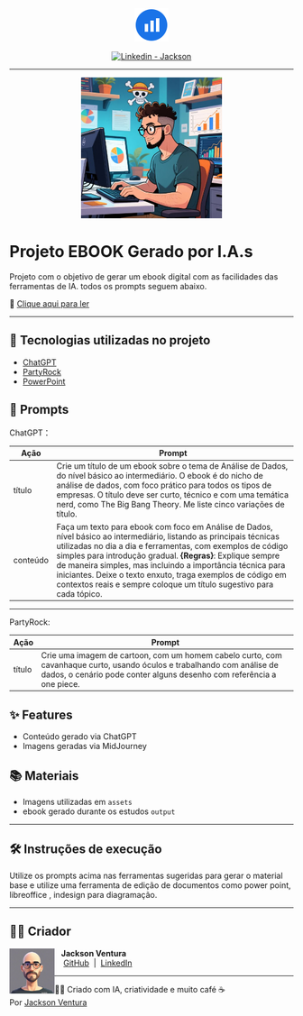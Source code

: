 <p align="center">
  <img src="/assets/icon.svg" alt="Data Analytics Icon" width="60">
</p>

<p align="center">
  <a href="https://www.linkedin.com/in/jackson-dos-santos-ventura-716290b4/">
    <img 
      src="https://img.shields.io/badge/LinkedIn-Jackson-0A66C2?logo=linkedin&logoColor=white" 
      alt="Linkedin - Jackson">
  </a>
</p>

---

<p align="center">
  <img src="/assets/imagem_capa_ebook.jpg" alt="Data Analytics Icon" width="250">
</p>

# Projeto EBOOK Gerado por I.A.s

Projeto com o objetivo de gerar um ebook digital com as facilidades das ferramentas de IA. todos os prompts seguem abaixo.

📕 [Clique aqui para ler](./outputs/data_analytics.pdf)

---

## 🚀 Tecnologias utilizadas no projeto

- [ChatGPT](https://chat.openai.com/) 
- [PartyRock](https://partyrock.aws/)
- [PowerPoint](https://www.microsoft.com/en/microsoft-365/powerpoint?market=af)

## 🧠 Prompts

ChatGPT：

| Ação     | Prompt |
|----------|--------|
| título   | Crie um título de um ebook sobre o tema de Análise de Dados, do nível básico ao intermediário. O ebook é do nicho de análise de dados, com foco prático para todos os tipos de empresas. O título deve ser curto, técnico e com uma temática nerd, como The Big Bang Theory. Me liste cinco variações de título. |
| conteúdo | Faça um texto para ebook com foco em Análise de Dados, nível básico ao intermediário, listando as principais técnicas utilizadas no dia a dia e ferramentas, com exemplos de código simples para introdução gradual. **{Regras}**: Explique sempre de maneira simples, mas incluindo a importância técnica para iniciantes. Deixe o texto enxuto, traga exemplos de código em contextos reais e sempre coloque um título sugestivo para cada tópico. |

---

PartyRock:

| Ação   | Prompt |
|--------|--------|
| título | Crie uma imagem de cartoon, com um homem cabelo curto, com cavanhaque curto, usando óculos e trabalhando com análise de dados, o cenário pode conter alguns desenho com referência a one piece. |

## ✨ Features

- Conteúdo gerado via ChatGPT
- Imagens geradas via MidJourney

## 📚 Materiais

- Imagens utilizadas em `assets`
- ebook gerado durante os estudos `output`

---
## 🛠️ Instruções de execução

Utilize os prompts acima nas ferramentas sugeridas para gerar o material base e utilize uma ferramenta de edição de documentos como power point, libreoffice , indesign para diagramação.

---
## 👨‍💻 Criador

<p>
  <img 
    align=left 
    width=80 
    src="assets/avatar.png" alt="logo de data analytics">
  <p>&nbsp;&nbsp;&nbsp;<b>Jackson Ventura</b><br>
  &nbsp;&nbsp;&nbsp;
  <a href="https://github.com/JacksonvBarbosa">GitHub</a>
  &nbsp;|&nbsp;
  <a href="https://www.linkedin.com/in/jackson-dos-santos-ventura-716290b4/">LinkedIn</a>
  </p>
</p>

---

👨‍💻 Criado com IA, criatividade e muito café ☕  
Por [Jackson Ventura](https://github.com/JacksonvBarbosa)
